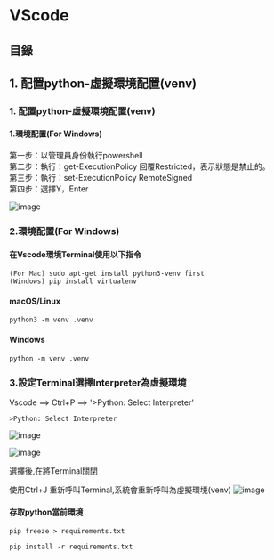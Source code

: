 # VScode
## 目錄
## 1. 配置python-虛擬環境配置(venv)


### 1. 配置python-虛擬環境配置(venv)
#### 1.環境配置(For Windows)

第一步：以管理員身份執行powershell  
第二步：執行：get-ExecutionPolicy 回覆Restricted，表示狀態是禁止的。  
第三步：執行：set-ExecutionPolicy RemoteSigned  
第四步：選擇Y，Enter  

![image](https://user-images.githubusercontent.com/16216879/194230657-48da8abd-6a49-49b4-baa3-367dc5be4433.png)

### 2.環境配置(For Windows)
#### 在Vscode環境Terminal使用以下指令  
```
(For Mac) sudo apt-get install python3-venv first   
(Windows) pip install virtualenv  
```
#### macOS/Linux  
```
python3 -m venv .venv  
```
#### Windows  
```
python -m venv .venv  
```
### 3.設定Terminal選擇Interpreter為虛擬環境
Vscode ==> Ctrl+P ==> '>Python: Select Interpreter'  
```
>Python: Select Interpreter
```
 ![image](https://user-images.githubusercontent.com/16216879/194231363-de796190-bb37-44a9-911a-a3a283bc3686.png)

 ![image](https://user-images.githubusercontent.com/16216879/194231350-8bab4bb0-c9c0-4454-9875-10676bf2b05f.png)

選擇後,在將Terminal關閉  

使用Ctrl+J 重新呼叫Terminal,系統會重新呼叫為虛擬環境(venv)
 ![image](https://user-images.githubusercontent.com/16216879/194231371-9d5c0f4b-41fc-4cbf-9e4a-8cecc73eb7e4.png)

#### 存取python當前環境 
```
pip freeze > requirements.txt   
```
```
pip install -r requirements.txt
```
